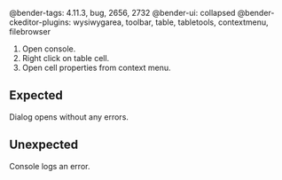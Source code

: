 @bender-tags: 4.11.3, bug, 2656, 2732
@bender-ui: collapsed
@bender-ckeditor-plugins: wysiwygarea, toolbar, table, tabletools, contextmenu, filebrowser

1. Open console.
1. Right click on table cell.
1. Open cell properties from context menu.

## Expected

Dialog opens without any errors.

## Unexpected

Console logs an error.
